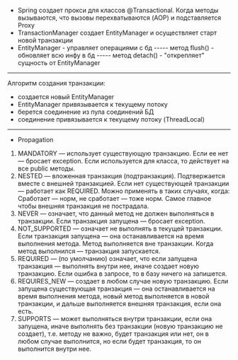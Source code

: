  - Spring создает прокси для классов @Transactional. Когда методы вызываются, что вызовы перехватываются (AOP) и подставляется Proxy
 - TransactionManager создает EntityManager и осуществляет старт новой транзакции
 - EntityManager - управляет операциями с бд
 ----- метод flush() - обновляет всю инфу в бд
 ----- метод detach() - "открепляет" сущность от EntityManager
 -------------------------------------------------------------------------------------------------
 Алгоритм создания транзакции:
 - создается новый EntityManager
 - EntityManager привязывается к текущему потоку
 - берется соединение из пула соединений БД
 - соединение привязывается к текущему потоку (ThreadLocal)
 -------------------------------------------------------------------------------------------------
 - Propagation
1. MANDATORY — использует существующую транзакцию. Если ее нет — бросает exception. Если используется для класса, то действует на все public методы.
2. NESTED — вложенная транзакция (подтранзакция). Подтвержается вместе с внешней транзакцией. Если нет существующей транзакции — работает как REQUIRED.
Можно применять в таких случаях, когда: Сработает — норм, не сработает — тоже норм. Самое главное чтобы внешняя транзакция не пострадала.
3. NEVER — означает, что данный метод не должен выполняться в транзакции. Если транзакция запущена — бросает exception.
4. NOT_SUPPORTED — означает не выполнять в текущей транзакции. Если транзакция запущена — она останавливается на время выполнения метода. Метод выполняется вне транзакции. Когда метод выполнился — транзакция запускается.
5. REQUIRED — (по умолчанию) означает, что если запущена транзакция — выполнять внутри нее, иначе создает новую транзакцию. Если ошибка в запросе, то в базу ничего на запишется.
6. REQUIRES_NEW — создает в любом случае новую транзакцию. Если запущена существующая транзакция — она останавливается на время выполнения метода, новый метод выполняется в новой транзакции, и дальше выполняется внешняя транзакция, если она есть.
7. SUPPORTS — может выполняться внутри транзакции, если она запущена, иначе выполнять без транзакции (новую транзакцию не создает), т.е. методу не важно, будет транзакция или нет, он в любом случае выполнится, но если будет транзакция, то он выполнится внутри нее.
